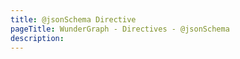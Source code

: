 ```yaml
---
title: @jsonSchema Directive
pageTitle: WunderGraph - Directives - @jsonSchema
description:
---
```

